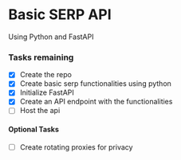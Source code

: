 # Basic SERP API

Using Python and FastAPI

### Tasks remaining

- [x] Create the repo
- [x] Create basic serp functionalities using python
- [x] Initialize FastAPI
- [x] Create an API endpoint with the functionalities
- [ ] Host the api

#### Optional Tasks

- [ ] Create rotating proxies for privacy
